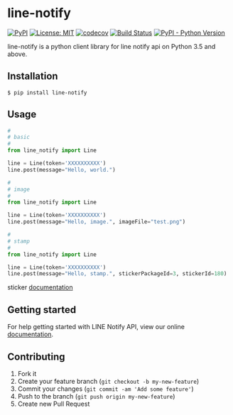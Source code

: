 # line-notify

[![PyPI](https://img.shields.io/pypi/v/line-notify)](https://pypi.org/project/line-notify/)
[![License: MIT](https://img.shields.io/badge/License-MIT-yellow.svg)](https://opensource.org/licenses/MIT)
[![codecov](https://codecov.io/gh/10mohi6/line-notify-python/branch/master/graph/badge.svg)](https://codecov.io/gh/10mohi6/line-notify-python)
[![Build Status](https://travis-ci.com/10mohi6/line-notify-python.svg?branch=master)](https://travis-ci.com/10mohi6/line-notify-python)
[![PyPI - Python Version](https://img.shields.io/pypi/pyversions/line-notify)](https://pypi.org/project/line-notify/)

line-notify is a python client library for line notify api on Python 3.5 and above.


## Installation

    $ pip install line-notify

## Usage

```python
#
# basic
#
from line_notify import Line

line = Line(token='XXXXXXXXXX')
line.post(message="Hello, world.")

#
# image
#
from line_notify import Line

line = Line(token='XXXXXXXXXX')
line.post(message="Hello, image.", imageFile="test.png")

#
# stamp
#
from line_notify import Line

line = Line(token='XXXXXXXXXX')
line.post(message="Hello, stamp.", stickerPackageId=3, stickerId=180)


```
sticker [documentation](https://devdocs.line.me/files/sticker_list.pdf)


## Getting started

For help getting started with LINE Notify API, view our online [documentation](https://notify-bot.line.me/doc/en/).


## Contributing

1. Fork it
2. Create your feature branch (`git checkout -b my-new-feature`)
3. Commit your changes (`git commit -am 'Add some feature'`)
4. Push to the branch (`git push origin my-new-feature`)
5. Create new Pull Request
